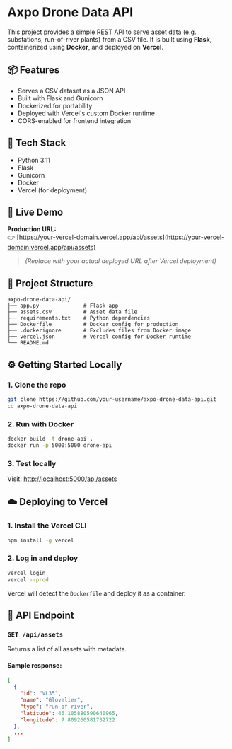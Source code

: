 
# Axpo Drone Data API

This project provides a simple REST API to serve asset data (e.g. substations, run-of-river plants) from a CSV file. It is built using **Flask**, containerized using **Docker**, and deployed on **Vercel**.


## 📦 Features

- Serves a CSV dataset as a JSON API
- Built with Flask and Gunicorn
- Dockerized for portability
- Deployed with Vercel's custom Docker runtime
- CORS-enabled for frontend integration


## 🔧 Tech Stack

- Python 3.11
- Flask
- Gunicorn
- Docker
- Vercel (for deployment)


## 🚀 Live Demo

**Production URL:**  
👉 [https://your-vercel-domain.vercel.app/api/assets](https://your-vercel-domain.vercel.app/api/assets)

> *(Replace with your actual deployed URL after Vercel deployment)*


## 📁 Project Structure

```
axpo-drone-data-api/
├── app.py              # Flask app
├── assets.csv          # Asset data file
├── requirements.txt    # Python dependencies
├── Dockerfile          # Docker config for production
├── .dockerignore       # Excludes files from Docker image
├── vercel.json         # Vercel config for Docker runtime
└── README.md
```


## ⚙️ Getting Started Locally

### 1. Clone the repo

```bash
git clone https://github.com/your-username/axpo-drone-data-api.git
cd axpo-drone-data-api
```

### 2. Run with Docker

```bash
docker build -t drone-api .
docker run -p 5000:5000 drone-api
```

### 3. Test locally

Visit: [http://localhost:5000/api/assets](http://localhost:5000/api/assets)


## ☁️ Deploying to Vercel

### 1. Install the Vercel CLI

```bash
npm install -g vercel
```

### 2. Log in and deploy

```bash
vercel login
vercel --prod
```

Vercel will detect the `Dockerfile` and deploy it as a container.


## 🔄 API Endpoint

### `GET /api/assets`

Returns a list of all assets with metadata.

#### Sample response:

```json
[
  {
    "id": "VL35",
    "name": "Glovelier",
    "type": "run-of-river",
    "latitude": 46.105880590640965,
    "longitude": 7.809260581732722
  },
  ...
]
```

